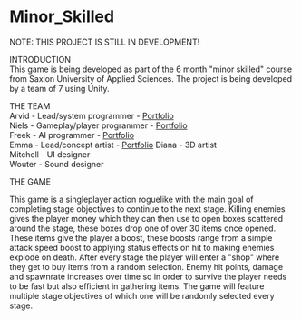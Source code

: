 # Minor_Skilled

NOTE: THIS PROJECT IS STILL IN DEVELOPMENT!

INTRODUCTION  
This game is being developed as part of the 6 month "minor skilled" course from Saxion University of Applied Sciences. The project is being developed by a team of 7 using Unity.

THE TEAM  
Arvid - Lead/system programmer - [Portfolio](https://github.com/Sad-AI-dev)  
Niels - Gameplay/player programmer - [Portfolio](https://github.com/NielsdeGruijl)  
Freek - AI programmer - [Portfolio](https://github.com/FreekPluim)  
Emma - Lead/concept artist  - [Portfolio](https://www.artstation.com/thesoupwizard)
Diana - 3D artist   
Mitchell - UI designer  
Wouter - Sound designer   

THE GAME  

This game is a singleplayer action roguelike with the main goal of completing stage objectives to continue to the next stage. Killing enemies gives the player money which they can then use to open boxes scattered around the stage, these boxes drop one of over 30 items once opened. These items give the player a boost, these boosts range from a simple attack speed boost to applying status effects on hit to making enemies explode on death. After every stage the player will enter a "shop" where they get to buy items from a random selection. Enemy hit points, damage and spawnrate increases over time so in order to survive the player needs to be fast but also efficient in gathering items. The game will feature multiple stage objectives of which one will be randomly selected every stage.

